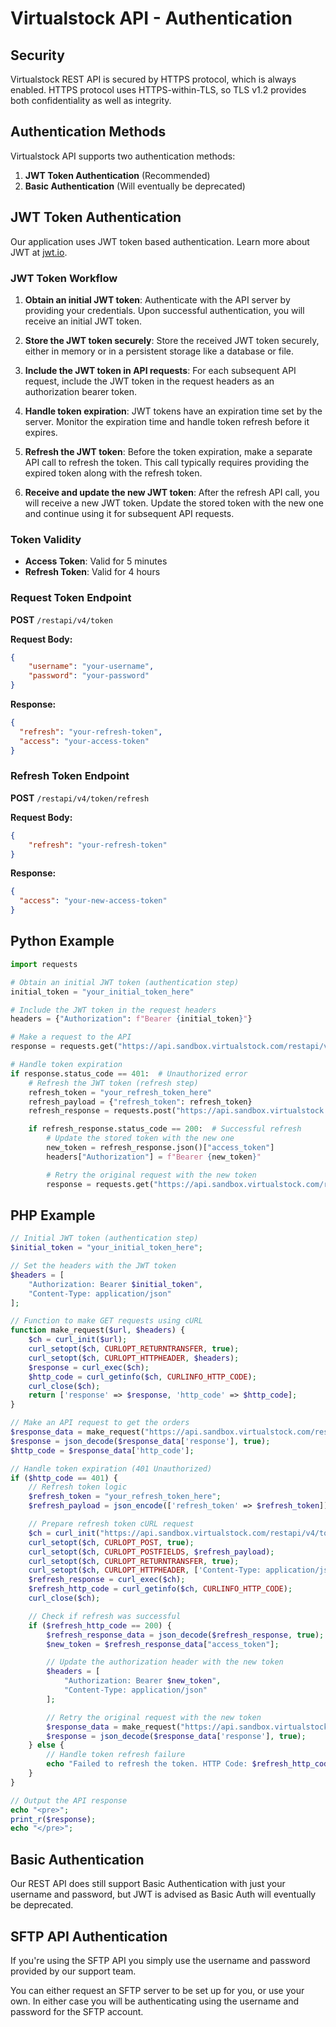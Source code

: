 # Virtualstock API - Authentication

## Security

Virtualstock REST API is secured by HTTPS protocol, which is always enabled. HTTPS protocol uses HTTPS-within-TLS, so TLS v1.2 provides both confidentiality as well as integrity.

## Authentication Methods

Virtualstock API supports two authentication methods:

1. **JWT Token Authentication** (Recommended)
2. **Basic Authentication** (Will eventually be deprecated)

## JWT Token Authentication

Our application uses JWT token based authentication. Learn more about JWT at [jwt.io](https://jwt.io).

### JWT Token Workflow

1. **Obtain an initial JWT token**: Authenticate with the API server by providing your credentials. Upon successful authentication, you will receive an initial JWT token.

2. **Store the JWT token securely**: Store the received JWT token securely, either in memory or in a persistent storage like a database or file.

3. **Include the JWT token in API requests**: For each subsequent API request, include the JWT token in the request headers as an authorization bearer token.

4. **Handle token expiration**: JWT tokens have an expiration time set by the server. Monitor the expiration time and handle token refresh before it expires.

5. **Refresh the JWT token**: Before the token expiration, make a separate API call to refresh the token. This call typically requires providing the expired token along with the refresh token.

6. **Receive and update the new JWT token**: After the refresh API call, you will receive a new JWT token. Update the stored token with the new one and continue using it for subsequent API requests.

### Token Validity

- **Access Token**: Valid for 5 minutes
- **Refresh Token**: Valid for 4 hours

### Request Token Endpoint

**POST** `/restapi/v4/token`

**Request Body:**
```json
{
    "username": "your-username",
    "password": "your-password"
}
```

**Response:**
```json
{
  "refresh": "your-refresh-token",
  "access": "your-access-token"
}
```

### Refresh Token Endpoint

**POST** `/restapi/v4/token/refresh`

**Request Body:**
```json
{
    "refresh": "your-refresh-token"
}
```

**Response:**
```json
{
  "access": "your-new-access-token"
}
```

## Python Example

```python
import requests

# Obtain an initial JWT token (authentication step)
initial_token = "your_initial_token_here"

# Include the JWT token in the request headers
headers = {"Authorization": f"Bearer {initial_token}"}

# Make a request to the API
response = requests.get("https://api.sandbox.virtualstock.com/restapi/v4/orders/?format=json", headers=headers)

# Handle token expiration
if response.status_code == 401:  # Unauthorized error
    # Refresh the JWT token (refresh step)
    refresh_token = "your_refresh_token_here"
    refresh_payload = {"refresh_token": refresh_token}
    refresh_response = requests.post("https://api.sandbox.virtualstock.com/restapi/v4/token/refresh", json=refresh_payload)

    if refresh_response.status_code == 200:  # Successful refresh
        # Update the stored token with the new one
        new_token = refresh_response.json()["access_token"]
        headers["Authorization"] = f"Bearer {new_token}"

        # Retry the original request with the new token
        response = requests.get("https://api.sandbox.virtualstock.com/restapi/v4/orders/?format=json", headers=headers)
```

## PHP Example

```php
// Initial JWT token (authentication step)
$initial_token = "your_initial_token_here";

// Set the headers with the JWT token
$headers = [
    "Authorization: Bearer $initial_token",
    "Content-Type: application/json"
];

// Function to make GET requests using cURL
function make_request($url, $headers) {
    $ch = curl_init($url);
    curl_setopt($ch, CURLOPT_RETURNTRANSFER, true);
    curl_setopt($ch, CURLOPT_HTTPHEADER, $headers);
    $response = curl_exec($ch);
    $http_code = curl_getinfo($ch, CURLINFO_HTTP_CODE);
    curl_close($ch);
    return ['response' => $response, 'http_code' => $http_code];
}

// Make an API request to get the orders
$response_data = make_request("https://api.sandbox.virtualstock.com/restapi/v4/orders/?format=json", $headers);
$response = json_decode($response_data['response'], true);
$http_code = $response_data['http_code'];

// Handle token expiration (401 Unauthorized)
if ($http_code == 401) {
    // Refresh token logic
    $refresh_token = "your_refresh_token_here";
    $refresh_payload = json_encode(['refresh_token' => $refresh_token]);

    // Prepare refresh token cURL request
    $ch = curl_init("https://api.sandbox.virtualstock.com/restapi/v4/token/refresh");
    curl_setopt($ch, CURLOPT_POST, true);
    curl_setopt($ch, CURLOPT_POSTFIELDS, $refresh_payload);
    curl_setopt($ch, CURLOPT_RETURNTRANSFER, true);
    curl_setopt($ch, CURLOPT_HTTPHEADER, ['Content-Type: application/json']);
    $refresh_response = curl_exec($ch);
    $refresh_http_code = curl_getinfo($ch, CURLINFO_HTTP_CODE);
    curl_close($ch);

    // Check if refresh was successful
    if ($refresh_http_code == 200) {
        $refresh_response_data = json_decode($refresh_response, true);
        $new_token = $refresh_response_data["access_token"];

        // Update the authorization header with the new token
        $headers = [
            "Authorization: Bearer $new_token",
            "Content-Type: application/json"
        ];

        // Retry the original request with the new token
        $response_data = make_request("https://api.sandbox.virtualstock.com/restapi/v4/orders/?format=json", $headers);
        $response = json_decode($response_data['response'], true);
    } else {
        // Handle token refresh failure
        echo "Failed to refresh the token. HTTP Code: $refresh_http_code";
    }
}

// Output the API response
echo "<pre>";
print_r($response);
echo "</pre>";
```

## Basic Authentication

Our REST API does still support Basic Authentication with just your username and password, but JWT is advised as Basic Auth will eventually be deprecated.

## SFTP API Authentication

If you're using the SFTP API you simply use the username and password provided by our support team.

You can either request an SFTP server to be set up for you, or use your own. In either case you will be authenticating using the username and password for the SFTP account.
